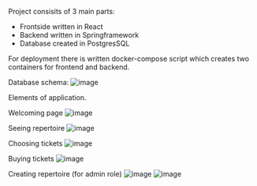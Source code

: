 Project consisits of 3 main parts:
  - Frontside written in React
  - Backend written in Springframework
  - Database created in PostgresSQL

For deployment there is written docker-compose script which creates two containers for frontend and backend.

Database schema:
![image](https://github.com/kogelbezmogel/cinema_application/assets/85304480/db59bcc3-41ef-4a4b-aa29-37a997579012)


Elements of application.

Welcoming page
![image](https://github.com/kogelbezmogel/cinema_application/assets/85304480/983a560b-2938-482e-b433-aa5d03f9ace2)

Seeing repertoire
![image](https://github.com/kogelbezmogel/cinema_application/assets/85304480/dd325053-ee8a-43f8-9ce0-08fb9c06c901)


Choosing tickets
![image](https://github.com/kogelbezmogel/cinema_application/assets/85304480/28b91eb0-63b8-4469-b715-52b3b11294e4)

Buying tickets
![image](https://github.com/kogelbezmogel/cinema_application/assets/85304480/17771ae7-673c-4804-b4ae-a145c5b0fc6c)

Creating repertoire (for admin role)
![image](https://github.com/kogelbezmogel/cinema_application/assets/85304480/c3f054ee-5ccc-4de1-afcd-110cc60f3775)
![image](https://github.com/kogelbezmogel/cinema_application/assets/85304480/3628cba4-a33c-45e4-8141-5bdc2118a256)


